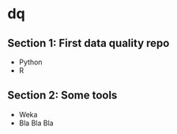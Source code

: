 # dq

## Section 1: First data quality repo
- Python
- R
## Section 2: Some tools
- Weka
- Bla Bla Bla
